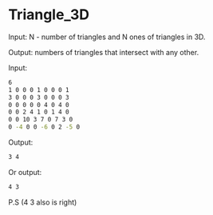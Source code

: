 # Triangle_3D

Input: N - number of triangles and N ones of triangles in 3D.

Output: numbers of triangles that intersect with any other. 

Input:
``` bash
6
1 0 0 0 1 0 0 0 1
3 0 0 0 3 0 0 0 3
0 0 0 0 0 4 0 4 0
0 0 2 4 1 0 1 4 0
0 0 10 3 7 0 7 3 0
0 -4 0 0 -6 0 2 -5 0

```
Output:
```bash
3 4
```
Or output:
```bash
4 3
```
P.S (4 3 also is right)
